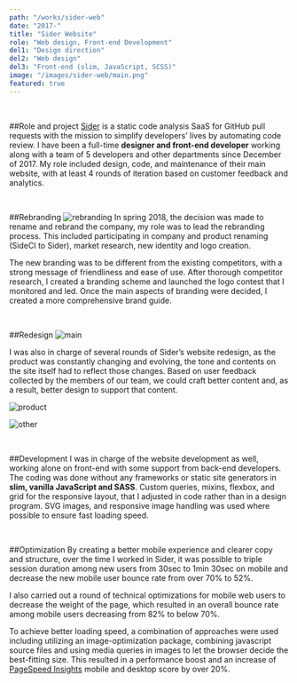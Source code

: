 ```yaml
---
path: "/works/sider-web"
date: "2017-"
title: "Sider Website"
role: "Web design, Front-end Development"
del1: "Design direction"
del2: "Web design"
del3: "Front-end (slim, JavaScript, SCSS)"
image: "/images/sider-web/main.png"
featured: true
---
```


[main]: /images/sider-web/main.png "Main"
[rebranding]: /images/sider-web/rebranding.png "Branding"
[redesign]: /images/sider-web/redesign.png "Redesign"
[product]: /images/sider-web/product.png "Product Page"
[other]: /images/sider-web/other.png "Other Pages"

<br />

##Role and project
<a href="https://sider.review/" target="_blank" rel="noopener">Sider</a> is a static code analysis SaaS for GitHub pull requests with the mission to simplify developers’ lives by automating code review. I have been a full-time **designer and front-end developer** working along with a team of 5 developers and other departments since December of 2017. My role included design, code, and maintenance of their main website, with at least 4 rounds of iteration based on customer feedback and analytics.

<br />

##Rebranding
![rebranding][rebranding]
In spring 2018, the decision was made to rename and rebrand the company, my role was to lead the rebranding process. This included participating in company and product renaming (SideCI to Sider), market research, new identity and logo creation.

The new branding was to be different from the existing competitors, with a strong message of friendliness and ease of use. After thorough competitor research, I created a branding scheme and launched the logo contest that I monitored and led. Once the main aspects of branding were decided, I created a more comprehensive brand guide.

<br />

##Redesign
![main][main]

I was also in charge of several rounds of Sider’s website redesign, as the product was constantly changing and evolving, the tone and contents on the site itself had to reflect those changes. Based on user feedback collected by the members of our team, we could craft better content and, as a result, better design to support that content.

![product][product]

![other][other]

<br />

##Development
I was in charge of the website development as well, working alone on front-end with some support from back-end developers. The coding was done without any frameworks or static site generators in **slim, vanilla JavaScript and SASS**. Custom queries, mixins, flexbox, and grid for the responsive layout, that I adjusted in code rather than in a design program. SVG images, and responsive image handling was used where possible to ensure fast loading speed.

<br />

##Optimization
By creating a better mobile experience and clearer copy and structure, over the time I worked in Sider, it was possible to triple session duration among new users from 30sec to 1min 30sec on mobile and decrease the new mobile user bounce rate from over 70% to 52%.

I also carried out a round of technical optimizations for mobile web users to decrease the weight of the page, which resulted in an overall bounce rate among mobile users decreasing from 82% to below 70%.

To achieve better loading speed, a combination of approaches were used including utilizing an image-optimization package, combining javascript source files and using media queries in images to let the browser decide the best-fitting size. This resulted in a performance boost and an increase of <a href="https://developers.google.com/speed/pagespeed/insights/?url=https%3A%2F%2Fsider.review%2F&tab=desktop" target="_balnk" rel="noopener">PageSpeed Insights</a> mobile and desktop score by over 20%.
